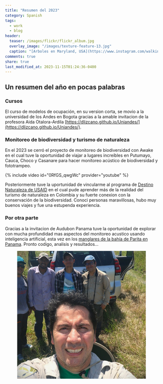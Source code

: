 ```yaml
---
title: "Resumen del 2023"
category: Spanish
tags:   
  - work
  - blog
header:
  teaser: /images/flickr/flickr_album.jpg
  overlay_image: "/images/texture-feature-13.jpg"
  caption: "[Arboles en Maryland, USA](https://www.instagram.com/walking_tapir/)"
comments: true
share: true
last_modified_at: 2023-11-15T01:24:36-0400
---
```


## Un resumen del año en pocas palabras

### Cursos

El curso de modelos de ocupación, en su version corta, se movio a la universidad de los Andes en Bogota gracias a la amable invitacion de la profesora Aida Otalora-Ardila [https://dlizcano.github.io/Uniandes/](https://dlizcano.github.io/Uniandes/). 

### Monitoreo de biodiversidad y turismo de naturaleza

En el 2023 se cerró el proyecto de monitoreo de biodiversidad con Awake en el cual tuve la oportunidad de viajar a lugares increíbles en Putumayo, Cauca, Choco y Casanare para hacer monitoreo acústico de biodiversidad y fototrampeo. 

{% include video id="0RfGS_qwgWc" provider="youtube" %}  

Posteriormente tuve la uportunidad de vincularme al programa de [Destino Naturaleza de USAID](https://sway.cloud.microsoft/kJyJEvSgf2eaLIjC?) en el cual pude aprender más de la realidad del turismo de naturaleza en Colombia y su fuerte conexion con la conservación de la biodiversidad. Conoci personas maravillosas, hubo muy buenos viajes y fue una estupenda experiencia. 


### Por otra parte  


Gracias a la invitacion de Audubon Panama tuve la oportunidad de explorar con mucha profundidad mas aspectos del monitoreo acustico usando inteligencia artificial, esta vez en los [manglares de la bahía de Parita en Panama](https://acousticpanama.netlify.app/about/).  Pronto codigo, analisis y resultados...


<figure>
  <a href="/images/ParitaPanama.jpg"><img src="/images/ParitaPanama.jpg"></a>
</figure>






